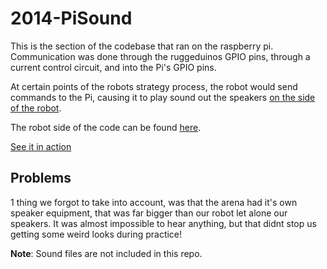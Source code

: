 # 2014-PiSound

This is the section of the codebase that ran on the raspberry pi. Communication was done through the ruggeduinos GPIO pins, through a current control circuit, and into the Pi's GPIO pins.

At certain points of the robots strategy process, the robot would send commands to the Pi, causing it to play sound out the speakers [on the side of the robot](https://flic.kr/p/sjyMiS).

The robot side of the code can be found [here](https://github.com/SR-CLY/2014/blob/master/sound.py).

[See it in action](https://flic.kr/p/MZMmFT)

## Problems
1 thing we forgot to take into account, was that the arena had it's own speaker equipment, that was far bigger than our robot let alone our speakers. It was almost impossible to hear anything, but that didnt stop us getting some weird looks during practice!

__Note__: Sound files are not included in this repo.
